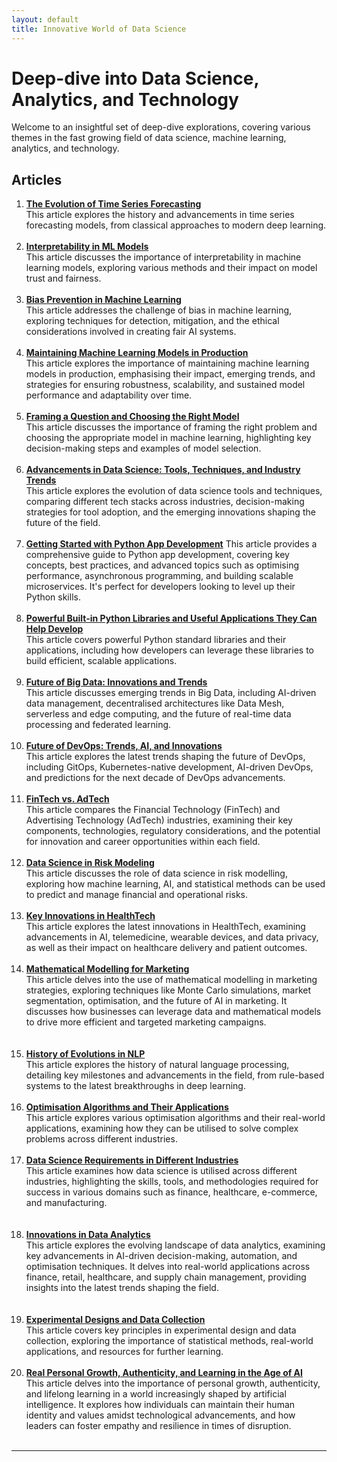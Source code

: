 ```yaml
---
layout: default
title: Innovative World of Data Science
---
```


# Deep-dive into Data Science, Analytics, and Technology 

Welcome to an insightful set of deep-dive explorations, covering various themes in the fast growing field of data science, machine learning, analytics, and technology. 

## Articles

1. [**The Evolution of Time Series Forecasting**](https://stuti222.github.io/articles/articles/Innovations_in_Time_Series_Analysis.pdf)  
   This article explores the history and advancements in time series forecasting models, from classical approaches to modern deep learning.
<br><br>
2. [**Interpretability in ML Models**](https://stuti222.github.io/articles/articles/Interpretability_in_ML_models.pdf)  
   This article discusses the importance of interpretability in machine learning models, exploring various methods and their impact on model trust and fairness.
<br><br>
3. [**Bias Prevention in Machine Learning**](https://stuti222.github.io/articles/articles/Bias_prevention_in_model_training.pdf)  
   This article addresses the challenge of bias in machine learning, exploring techniques for detection, mitigation, and the ethical considerations involved in creating fair AI systems.
<br><br>
4. [**Maintaining Machine Learning Models in Production**](https://stuti222.github.io/articles/articles/Maintaining_Machine_Learning_models_in_production.pdf)  
   This article explores the importance of maintaining machine learning models in production, emphasising their impact, emerging trends, and strategies for ensuring robustness, scalability, and sustained model performance and adaptability over time.
<br><br>
5. [**Framing a Question and Choosing the Right Model**](https://stuti222.github.io/articles/articles/Framing_a_question_and_choosing_a_right_model.pdf)  
   This article discusses the importance of framing the right problem and choosing the appropriate model in machine learning, highlighting key decision-making steps and examples of model selection.
<br><br>
6. [**Advancements in Data Science: Tools, Techniques, and Industry Trends**](https://stuti222.github.io/articles/articles/Trends_in_latest_tools_and_techniques.pdf)  
   This article explores the evolution of data science tools and techniques, comparing different tech stacks across industries, decision-making strategies for tool adoption, and the emerging innovations shaping the future of the field. 
<br><br>
7. [**Getting Started with Python App Development**](https://stuti222.github.io/articles/articles/Getting_started_with_a_Python_app_development.pdf)
This article provides a comprehensive guide to Python app development, covering key concepts, best practices, and advanced topics such as optimising performance, asynchronous programming, and building scalable microservices. It's perfect for developers looking to level up their Python skills.
<br><br>
8. [**Powerful Built-in Python Libraries and Useful Applications They Can Help Develop**](https://stuti222.github.io/articles/articles/Powerful_built_in_Python_libraries_and_useful_applications_they_can_help_develop.pdf)  
   This article covers powerful Python standard libraries and their applications, including how developers can leverage these libraries to build efficient, scalable applications.
<br><br>
9. [**Future of Big Data: Innovations and Trends**](https://stuti222.github.io/articles/articles/Big_data_technologies_and_techniques.pdf)  
   This article discusses emerging trends in Big Data, including AI-driven data management, decentralised architectures like Data Mesh, serverless and edge computing, and the future of real-time data processing and federated learning.
<br><br>
10. [**Future of DevOps: Trends, AI, and Innovations**](https://stuti222.github.io/articles/articles/DevOps_trends.pdf)  
    This article explores the latest trends shaping the future of DevOps, including GitOps, Kubernetes-native development, AI-driven DevOps, and predictions for the next decade of DevOps advancements.
<br><br>
11. [**FinTech vs. AdTech**](https://stuti222.github.io/articles/articles/Fintech_vs_Adtech.pdf)  
    This article compares the Financial Technology (FinTech) and Advertising Technology (AdTech) industries, examining their key components, technologies, regulatory considerations, and the potential for innovation and career opportunities within each field.
<br><br>
12. [**Data Science in Risk Modeling**](https://stuti222.github.io/articles/articles/Data_Science_in_Risk_Modeling.pdf)  
    This article discusses the role of data science in risk modelling, exploring how machine learning, AI, and statistical methods can be used to predict and manage financial and operational risks.
<br><br>
13. [**Key Innovations in HealthTech**](https://stuti222.github.io/articles/articles/Key_innovations_in_HealthTech.pdf)  
    This article explores the latest innovations in HealthTech, examining advancements in AI, telemedicine, wearable devices, and data privacy, as well as their impact on healthcare delivery and patient outcomes.
<br><br>
14. [**Mathematical Modelling for Marketing**](https://stuti222.github.io/articles/articles/Mathematical_Modeling_for_Marketing.pdf)  
    This article delves into the use of mathematical modelling in marketing strategies, exploring techniques like Monte Carlo simulations, market segmentation, optimisation, and the future of AI in marketing. It discusses how businesses can leverage data and mathematical models to drive more efficient and targeted marketing campaigns.  
<br><br> 
15. [**History of Evolutions in NLP**](https://stuti222.github.io/articles/articles/History_of_evolutions_in_NLP.pdf)  
    This article explores the history of natural language processing, detailing key milestones and advancements in the field, from rule-based systems to the latest breakthroughs in deep learning.
<br><br>
16. [**Optimisation Algorithms and Their Applications**](https://stuti222.github.io/articles/articles/Optimisation_algorithms_and_their_applications.pdf)  
    This article explores various optimisation algorithms and their real-world applications, examining how they can be utilised to solve complex problems across different industries.
<br><br>
17. [**Data Science Requirements in Different Industries**](https://stuti222.github.io/articles/articles/Data_Science_requirements_in_different_industries.pdf)  
    This article examines how data science is utilised across different industries, highlighting the skills, tools, and methodologies required for success in various domains such as finance, healthcare, e-commerce, and manufacturing.  
<br><br>
18. [**Innovations in Data Analytics**](https://stuti222.github.io/articles/articles/Innovations_in_Data_Analytics.pdf)  
    This article explores the evolving landscape of data analytics, examining key advancements in AI-driven decision-making, automation, and optimisation techniques. It delves into real-world applications across finance, retail, healthcare, and supply chain management, providing insights into the latest trends shaping the field.  
<br><br>
19. [**Experimental Designs and Data Collection**](https://stuti222.github.io/articles/articles/Experimental_designs_and_data_collection.pdf)  
    This article covers key principles in experimental design and data collection, exploring the importance of statistical methods, real-world applications, and resources for further learning.
<br><br>
20. [**Real Personal Growth, Authenticity, and Learning in the Age of AI**](https://stuti222.github.io/articles/articles/Real_personal_growth__authenticity__and_learning_in_the_age_of_AI.pdf)  
    This article delves into the importance of personal growth, authenticity, and lifelong learning in a world increasingly shaped by artificial intelligence. It explores how individuals can maintain their human identity and values amidst technological advancements, and how leaders can foster empathy and resilience in times of disruption.
<br><br>

---


